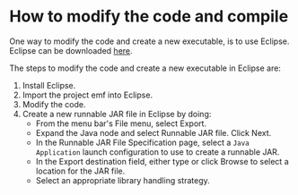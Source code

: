 # How to modify the code and compile

One way to modify the code and create a new executable,
is to use Eclipse.
Eclipse can be downloaded [here](https://www.eclipse.org/).

The steps to modify the code and create a new executable in Eclipse are:
1. Install Eclipse.
2. Import the project emf into Eclipse.
3. Modify the code.
4. Create a new runnable JAR file in Eclipse by doing: 
   * From the menu bar's File menu, select Export.
   * Expand the Java node and select Runnable JAR file. Click Next.
   * In the Runnable JAR File Specification page, select a `Java Application` launch configuration to use to create a runnable JAR.
   * In the Export destination field, either type or click Browse to select a location for the JAR file.
   * Select an appropriate library handling strategy.
